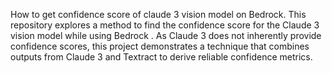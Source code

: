 How to get confidence score of claude 3 vision model on Bedrock.
This repository explores a method to find the confidence score for the Claude 3 vision model while using Bedrock . As Claude 3 does not inherently provide confidence scores, this project demonstrates a technique that combines outputs from Claude 3 and Textract to derive reliable confidence metrics.
